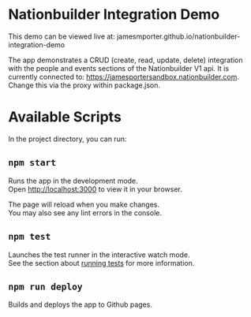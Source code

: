 # Nationbuilder Integration Demo

This demo can be viewed live at: jamesmporter.github.io/nationbuilder-integration-demo

The app demonstrates a CRUD (create, read, update, delete) integration with the people and events sections of the Nationbuilder V1 api.
It is currently connected to: https://jamesportersandbox.nationbuilder.com. Change this via the proxy within package.json.

# Available Scripts

In the project directory, you can run:

## `npm start`

Runs the app in the development mode.\
Open [http://localhost:3000](http://localhost:3000) to view it in your browser.

The page will reload when you make changes.\
You may also see any lint errors in the console.

## `npm test`

Launches the test runner in the interactive watch mode.\
See the section about [running tests](https://facebook.github.io/create-react-app/docs/running-tests) for more information.

## `npm run deploy`

Builds and deploys the app to Github pages.
